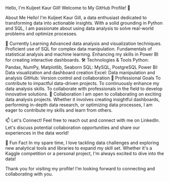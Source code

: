 Hello, I'm Kuljeet Kaur Gill!
Welcome to My GitHub Profile! 👋

About Me
Hello! I'm Kuljeet Kaur Gill, a data enthusiast dedicated to transforming data into actionable insights. With a solid grounding in Python and SQL, I am passionate about using data analysis to solve real-world problems and optimize processes.

🌱 Currently Learning
Advanced data analysis and visualization techniques.
Proficient use of SQL for complex data manipulation.
Fundamentals of statistical analysis and machine learning.
Enhancing my skills in Power BI for creating interactive dashboards.
🛠️ Technologies & Tools
Python: Pandas, NumPy, Matplotlib, Seaborn
SQL: MySQL, PostgreSQL
Power BI: Data visualization and dashboard creation
Excel: Data manipulation and analysis
GitHub: Version control and collaboration
💼 Professional Goals
To contribute to impactful data-driven projects.
To continuously enhance my data analysis skills.
To collaborate with professionals in the field to develop innovative solutions.
🤝 Collaboration
I am open to collaborating on exciting data analysis projects. Whether it involves creating insightful dashboards, performing in-depth data research, or optimizing data processes, I am eager to contribute my skills and learn from others.

📫 Let's Connect!
Feel free to reach out and connect with me on LinkedIn. Let's discuss potential collaboration opportunities and share our experiences in the data world!

🌟 Fun Fact
In my spare time, I love tackling data challenges and exploring new analytical tools and libraries to expand my skill set. Whether it's a Kaggle competition or a personal project, I'm always excited to dive into the data!

Thank you for visiting my profile! I'm looking forward to connecting and collaborating with you.

